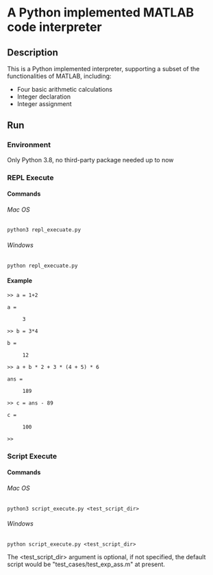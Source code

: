 # A Python implemented MATLAB code interpreter

## Description
This is a Python implemented interpreter, 
supporting a subset of the functionalities of MATLAB, 
including: 
- Four basic arithmetic calculations
- Integer declaration
- Integer assignment

## Run
### Environment
Only Python 3.8, no third-party package needed up to now

### REPL Execute
#### Commands
###### Mac OS
```shell
python3 repl_execuate.py
```
###### Windows
```shell
python repl_execuate.py
```
#### Example
```shell
>> a = 1+2

a =

     3

>> b = 3*4

b =

     12

>> a + b * 2 + 3 * (4 + 5) * 6

ans =

     189

>> c = ans - 89

c =

     100

>> 
```

### Script Execute
#### Commands
###### Mac OS
```shell
python3 script_execute.py <test_script_dir>
```
###### Windows
```shell
python script_execute.py <test_script_dir>
```
The <test_script_dir> argument is optional, 
if not specified, 
the default script would be "test_cases/test_exp_ass.m" at present. 
